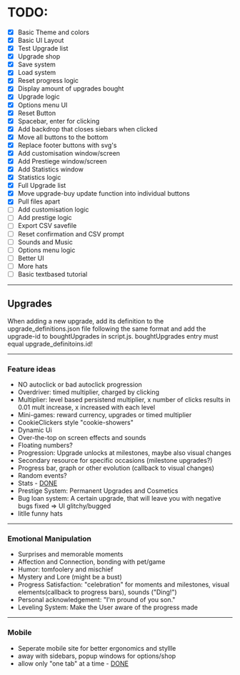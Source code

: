 # TODO:

   - [x] Basic Theme and colors
   - [x] Basic UI Layout
   - [x] Test Upgrade list
   - [x] Upgrade shop
   - [x] Save system
   - [x] Load system
   - [x] Reset progress logic
   - [x] Display amount of upgrades bought
   - [x] Upgrade logic
   - [x] Options menu UI
   - [x] Reset Button
   - [x] Spacebar, enter for clicking
   - [x] <a id="d1"></a>Add backdrop that closes siebars when clicked
   - [x] Move all buttons to the bottom
   - [x] Replace footer buttons with svg's
   - [x] Add customisation window/screen
   - [x] Add Prestiege window/screen
   - [x] <a id="d2"></a>Add Statistics window
   - [x] Statistics logic
   - [x] Full Upgrade list
   - [x] Move upgrade-buy update function into individual buttons
   - [x] Pull files apart
   - [ ] Add customisation logic
   - [ ] Add prestige logic
   - [ ] Export CSV savefile
   - [ ] Reset confirmation and CSV prompt
   - [ ] Sounds and Music
   - [ ] Options menu logic
   - [ ] Better UI
   - [ ] More hats
   - [ ] Basic textbased tutorial

---

## Upgrades
When adding a new upgrade, add its definition to the upgrade_definitions.json file following the same format and add the upgrade-id to boughtUpgrades in script.js. boughtUpgrades entry must equal upgrade_definitoins.id!

---

### Feature ideas
- NO autoclick or bad autoclick progression
- Overdriver: timed multiplier, charged by clicking
- Multiplier: level based persistend multiplier, x number of clicks results in 0.01 mult increase, x increased with each level
- Mini-games: reward currency, upgrades or timed multiplier
- CookieClickers style "cookie-showers"
- Dynamic Ui
- Over-the-top on screen effects and sounds
- Floating numbers?
- Progression: Upgrade unlocks at milestones, maybe also visual changes
- Secondary resource for specific occasions (milestone upgrades?)
- Progress bar, graph or other evolution (callback to visual changes)
- Random events?
- Stats  - [DONE](#d2)
- Prestige System: Permanent Upgrades and Cosmetics
- Bug loan system: A certain upgrade, that will leave you with negative bugs fixed => UI glitchy/bugged
- litlle funny hats

---

### Emotional Manipulation
- Surprises and memorable moments
- Affection and Connection, bonding with pet/game
- Humor: tomfoolery and mischief
- Mystery and Lore (might be a bust)
- Progress Satisfaction: "celebration" for moments and milestones, visual elements(callback to progress bars), sounds ("Ding!")
- Personal acknowledgement: "I'm pround of you son."
- Leveling System: Make the User aware of the progress made

---

### Mobile
- Seperate mobile site for better ergonomics and styllle
- away with sidebars, popup windows for options/shop
- allow only "one tab" at a time - [DONE](#d1)